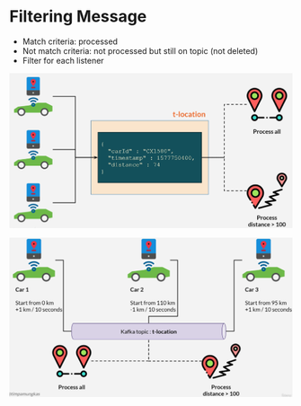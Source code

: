 # Filtering Message

* Match criteria: processed
* Not match criteria: not processed but still on topic (not deleted)
* Filter for each listener

![CarLocationExample.png](../images/CarLocationExample.png)

![CarDistanceCalculation.png](../images/CarDistanceCalculation.png)
